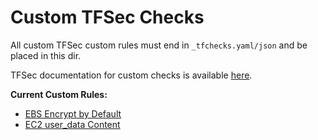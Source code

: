 # Custom TFSec Checks

All custom TFSec custom rules must end in `_tfchecks.yaml/json` and be placed in this dir.

TFSec documentation for custom checks is available [here][custom_tfsec_docs_url].

**Current Custom Rules:**

- [EBS Encrypt by Default](./ebs_encrypt_by_default_tfchecks.yaml)
- [EC2 user_data Content](./ec2_user_data_content_tfchecks.yaml)

<!-- LINKS -->

[custom_tfsec_docs_url]: https://aquasecurity.github.io/tfsec/v1.23.3/guides/configuration/custom-checks/

